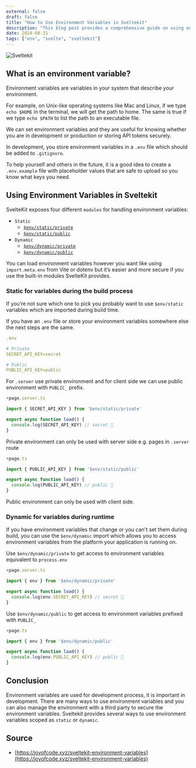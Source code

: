 ```yaml
---
external: false
draft: false
title: "How to Use Environment Variables in Sveltekit"
description: "This blog post provides a comprehensive guide on using environment variables in SvelteKit to manage configurations and sensitive data securely. It details how to set up environment variables in .env files, use the PUBLIC_ prefix to control their exposure to client-side code, and access these variables using dynamic / static env."
date: 2024-08-31
tags: ["env", "svelte", "sveltekit"]
---
```


![Sveltekit](/static/blog/sveltekit/svelte.webp)

## What is an environment variable?

Environment variables are variables in your system that describe your environment.

For example, on Unix-like operating systems like Mac and Linux, if we type `echo $HOME` in the terminal, we will get the path to home. The same is true if we type `echo $PATH` to list the path to an executable file.

We can set environment variables and they are useful for knowing whether you are in development or production or storing API tokens securely.

In development, you store environment variables in a `.env` file which should be added to `.gitignore`.

To help yourself and others in the future, it is a good idea to create a `.env.example` file with placeholder values ​​that are safe to upload so you know what keys you need.

## Using Environment Variables in Sveltekit

SvelteKit exposes four different `modules` for handling environment variables:

- `Static`
  - [`$env/static/private`](https://kit.svelte.dev/docs/modules)
  - [`$env/static/public`](https://kit.svelte.dev/docs/modules)
- `Dynamic`
  - [`$env/dynamic/private`](https://kit.svelte.dev/docs/modules)
  - [`$env/dynamic/public`](https://kit.svelte.dev/docs/modules)

You can load environment variables however you want like using `import.meta.env` from Vite or dotenv but it’s easier and more secure if you use the built-in modules SvelteKit provides.

### Static for variables during the build process

If you’re not sure which one to pick you probably want to use `$env/static` variables which are imported during build time.

If you have an `.env` file or store your environment variables somewhere else the next steps are the same.

```yaml
.env

# Private
SECRET_API_KEY=secret

# Public
PUBLIC_API_KEY=public
```

For `.server` use private environment and for client side we can use public environment with `PUBLIC_` prefix.

```ts
+page.server.ts

import { SECRET_API_KEY } from '$env/static/private'

export async function load() {
  console.log(SECRET_API_KEY) // secret 🤫
}
```

Private environment can only be used with server side e.g. pages in `.server` route

```ts
+page.ts

import { PUBLIC_API_KEY } from '$env/static/public'

export async function load() {
  console.log(PUBLIC_API_KEY) // public 📣
}
```

Public environment can only be used with client side.

### Dynamic for variables during runtime

If you have environment variables that change or you can't set them during build, you can use the `$env/dynamic` import which allows you to access environment variables from the platform your application is running on.

Use `$env/dynamic/private` to get access to environment variables equivalent to `process.env`

```ts
+page.server.ts

import { env } from '$env/dynamic/private'

export async function load() {
  console.log(env.SECRET_API_KEY) // secret 🤫
}
```

Use `$env/dynamic/public` to get access to environment variables prefixed with `PUBLIC_`

```ts
+page.ts

import { env } from '$env/dynamic/public'

export async function load() {
  console.log(env.PUBLIC_API_KEY) // public 📣
}
```

## Conclusion

Environment variables are used for development process, it is important in development. There are many ways to use environment variables and you can also manage the environment with a third party to secure the environment variables.
Sveltekit provides several ways to use environment variables scoped as `static` or `dynamic`.

## Source

- [https://joyofcode.xyz/sveltekit-environment-variables](https://joyofcode.xyz/sveltekit-environment-variables)
